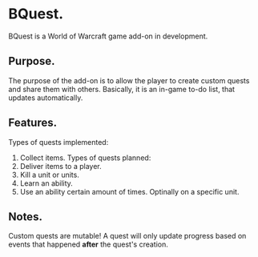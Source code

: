 # BQuest.
BQuest is a World of Warcraft game add-on in development.
## Purpose.
The purpose of the add-on is to allow the player to create custom quests and share them with others.
Basically, it is an in-game to-do list, that updates automatically.
## Features.
Types of quests implemented:
1. Collect items.
Types of quests planned:
1. Deliver items to a player.
2. Kill a unit or units.
3. Learn an ability.
4. Use an ability certain amount of times. Optinally on a specific unit. 
## Notes.
Custom quests are mutable!
A quest will only update progress based on events that happened __after__ the quest's creation. 